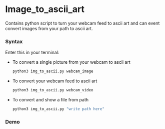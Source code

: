 # Image_to_ascii_art
Contains python script to turn your webcam feed to ascii art and can event convert images from your path to ascii art.

### Syntax
Enter this in your terminal:

* To convert a single picture from your webcam to ascii art
  ```bash
  python3 img_to_ascii.py webcam_image 
  ```
* To convert your webcam feed to ascii art
  ```bash
  python3 img_to_ascii.py webcam_video 
  ```
* To convert and show a file from path 
  ```bash
  python3 img_to_ascii.py "write path here" 
  ```
### Demo



